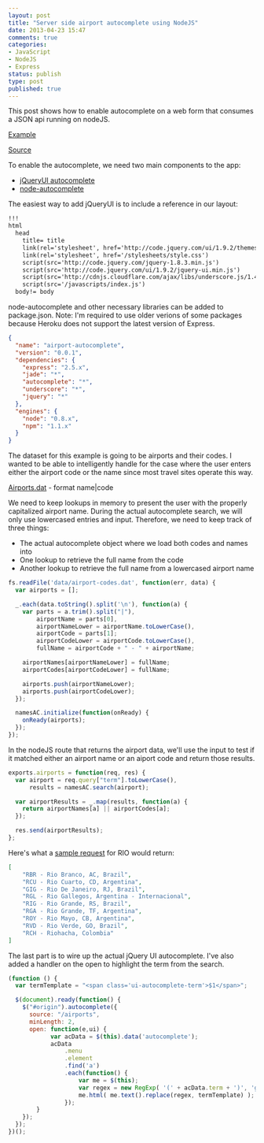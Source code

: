```yaml
---
layout: post
title: "Server side airport autocomplete using NodeJS"
date: 2013-04-23 15:47
comments: true
categories:
- JavaScript
- NodeJS
- Express
status: publish
type: post
published: true
---
```


This post shows how to enable autocomplete on a web form that consumes a JSON api running on nodeJS.

[Example](http://airport-autocomplete.herokuapp.com/)

[Source](https://github.com/skalb/airport-autocomplete)

<!--more-->

To enable the autocomplete, we need two main components to the app:

* [jQueryUI autocomplete](http://jqueryui.com/autocomplete/)
* [node-autocomplete](https://github.com/marccampbell/node-autocomplete)

The easiest way to add jQueryUI is to include a reference in our layout:

``` html layout.jade
!!!
html
  head
    title= title
    link(rel='stylesheet', href='http://code.jquery.com/ui/1.9.2/themes/base/jquery-ui.css')
    link(rel='stylesheet', href='/stylesheets/style.css')
    script(src='http://code.jquery.com/jquery-1.8.3.min.js')
    script(src='http://code.jquery.com/ui/1.9.2/jquery-ui.min.js')
    script(src='http://cdnjs.cloudflare.com/ajax/libs/underscore.js/1.4.3/underscore-min.js ')
    script(src='/javascripts/index.js')
  body!= body
```

node-autocomplete and other necessary libraries can be added to package.json. Note: I'm required to use older verions of some packages because Heroku does not support the latest version of Express.

``` json package.json
{
  "name": "airport-autocomplete",
  "version": "0.0.1",
  "dependencies": {
    "express": "2.5.x",
    "jade": "*",
    "autocomplete": "*",
    "underscore": "*",
    "jquery": "*"
  },
  "engines": {
    "node": "0.8.x",
    "npm": "1.1.x"
  }
}
```

The dataset for this example is going to be airports and their codes. I wanted to be able to intelligently handle for the case where the user enters either the airport code or the name since most travel sites operate this way.

[Airports.dat](/assets/airports.dat) - format name|code

We need to keep lookups in memory to present the user with the properly capitalized airport name. During the actual autocomplete search, we will only use lowercased entries and input. Therefore, we need to keep track of three things:

* The actual autocomplete object where we load both codes and names into
* One lookup to retrieve the full name from the code
* Another lookup to retrieve the full name from a lowercased airport name

``` javascript routes/index.js
fs.readFile('data/airport-codes.dat', function(err, data) {
  var airports = [];

  _.each(data.toString().split('\n'), function(a) {
    var parts = a.trim().split("|"),
        airportName = parts[0],
        airportNameLower = airportName.toLowerCase(),
        airportCode = parts[1];
        airportCodeLower = airportCode.toLowerCase(),
        fullName = airportCode + " - " + airportName;

    airportNames[airportNameLower] = fullName;
    airportCodes[airportCodeLower] = fullName;

    airports.push(airportNameLower);
    airports.push(airportCodeLower);
  });

  namesAC.initialize(function(onReady) {
    onReady(airports);
  });
});
```

In the nodeJS route that returns the airport data, we'll use the input to test if it matched either an airport name or an aiport code and return those results.

``` javascript routes/index.js
exports.airports = function(req, res) {
  var airport = req.query["term"].toLowerCase(),
      results = namesAC.search(airport);

  var airportResults = _.map(results, function(a) {
    return airportNames[a] || airportCodes[a];
  });

  res.send(airportResults);
};
```
Here's what a [sample request](http://airport-autocomplete.herokuapp.com/airports?term=RIO) for RIO would return:

``` json
[
    "RBR - Rio Branco, AC, Brazil",
    "RCU - Rio Cuarto, CD, Argentina",
    "GIG - Rio De Janeiro, RJ, Brazil",
    "RGL - Rio Gallegos, Argentina - Internacional",
    "RIG - Rio Grande, RS, Brazil",
    "RGA - Rio Grande, TF, Argentina",
    "ROY - Rio Mayo, CB, Argentina",
    "RVD - Rio Verde, GO, Brazil",
    "RCH - Riohacha, Colombia"
]
```

The last part is to wire up the actual jQuery UI autocomplete. I've also added a handler on the open to highlight the term from the search.

``` javascript public/javascripts/index.js
(function () {
  var termTemplate = "<span class='ui-autocomplete-term'>$1</span>";

  $(document).ready(function() {
    $("#origin").autocomplete({
      source: "/airports",
      minLength: 2,
      open: function(e,ui) {
            var acData = $(this).data('autocomplete');
            acData
                .menu
                .element
                .find('a')
                .each(function() {
                    var me = $(this);
                    var regex = new RegExp( '(' + acData.term + ')', 'gi' );
                    me.html( me.text().replace(regex, termTemplate) );
                });
        }
    });
  });
})();
```